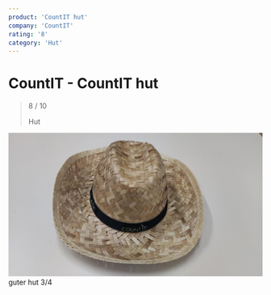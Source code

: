 ```yaml
---
product: 'CountIT hut'
company: 'CountIT'
rating: '8'
category: 'Hut'
---
```


# CountIT - CountIT hut
>
> 8 / 10
>
> Hut

![CountIT hut](assets\countit-countit-hut-e2a2ca4e-86f0-40e2-b04d-123352c5317d.jpg)
guter hut 3/4

